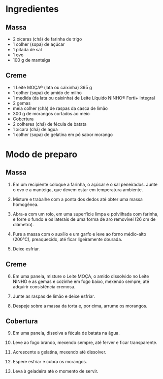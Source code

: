 # Ingredientes
## Massa
- 2 xícaras (chá) de farinha de trigo
- 1 colher (sopa) de açúcar
- 1 pitada de sal
- 1 ovo
- 100 g de manteiga

## Creme
- 1 Leite MOÇA® (lata ou caixinha) 395 g
- 1 colher (sopa) de amido de milho
- 1 medida (da lata ou caixinha) de Leite Líquido NINHO® Forti+ Integral
- 2 gemas
- meia colher (chá) de raspas da casca de limão
- 300 g de morangos cortados ao meio
- Cobertura
- 2 colheres (chá) de fécula de batata
- 1 xícara (chá) de água
- 1 colher (sopa) de gelatina em pó sabor morango

# Modo de preparo
## Massa
1) Em um recipiente coloque a farinha, o açúcar e o sal peneirados. Junte o ovo e a manteiga, que devem estar em temperatura ambiente.

2) Misture e trabalhe com a ponta dos dedos até obter uma massa homogênea.

3) Abra-a com um rolo, em uma superfície limpa e polvilhada com farinha, e forre o fundo e os laterais de uma forma de aro removível (26 cm de diâmetro).

4) Fure a massa com o auxílio e um garfo e leve ao forno médio-alto (200°C), preaquecido, até ficar ligeiramente dourada.

5) Deixe esfriar.

## Creme
6) Em uma panela, misture o Leite MOÇA, o amido dissolvido no Leite NINHO e as gemas e cozinhe em fogo baixo, mexendo sempre, até adquirir consistência cremosa.

7) Junte as raspas de limão e deixe esfriar.

8) Despeje sobre a massa da torta e, por cima, arrume os morangos.

## Cobertura
9) Em uma panela, dissolva a fécula de batata na água.

10) Leve ao fogo brando, mexendo sempre, até ferver e ficar transparente.

11) Acrescente a gelatina, mexendo até dissolver.

12) Espere esfriar e cubra os morangos.

13) Leva à geladeira até o momento de servir.

